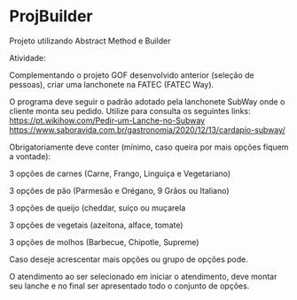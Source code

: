 # ProjBuilder
Projeto utilizando Abstract Method e Builder

Atividade: 

Complementando o projeto GOF desenvolvido anterior (seleção de pessoas), criar uma lanchonete na FATEC (FATEC Way).

O programa deve seguir o padrão adotado pela lanchonete SubWay onde o cliente monta seu pedido.
Utilize para consulta os seguintes links:
https://pt.wikihow.com/Pedir-um-Lanche-no-Subway
https://www.saboravida.com.br/gastronomia/2020/12/13/cardapio-subway/

Obrigatoriamente deve conter (mínimo, caso queira por mais opções fiquem a vontade):

3 opções de carnes (Carne, Frango, Linguiça e Vegetariano)

3 opções de pão (Parmesão e Orégano, 9 Grãos ou Italiano)

3 opções de queijo (cheddar, suíço ou muçarela

3 opções de vegetais (azeitona, alface, tomate)

3 opções de molhos (Barbecue, Chipotle, Supreme)

Caso deseje acrescentar mais opções ou grupo de opções pode.

O atendimento ao ser selecionado em iniciar o atendimento, deve montar seu lanche e no final ser apresentado todo o conjunto de opções.
